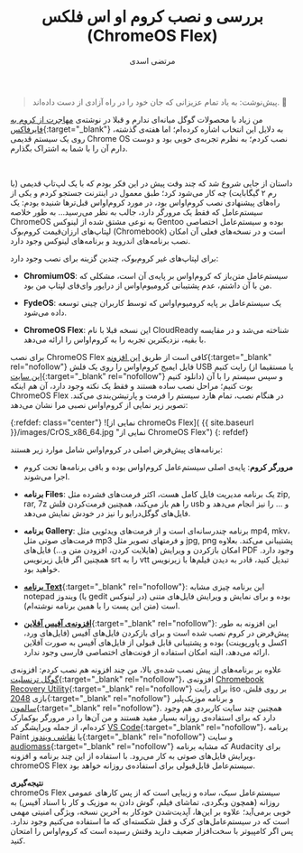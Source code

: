 ﻿---
layout: post
title: "بررسی و نصب کروم او اس فلکس (ChromeOS Flex)"
author: مرتضی اسدی
persianDate: یک‌شنبه ۸ آبان ۱۴۰۱
tags:
- مرتضی-اسدی
- معرفی-سیستم-عامل
- دانلود-کروم-او-اس
- نصب-سیستم-عامل-کروم
---

> پیش‌نوشت: به یاد تمام عزیزانی که جان خود را در راه آزادی از دست داده‌اند. 🖤

من زیاد با محصولات گوگل میانه‌ای ندارم و قبلا در نوشته‌ی [مهاجرت از کروم به فایرفاکس](http://asadiweb.ir/%D9%85%D9%87%D8%A7%D8%AC%D8%B1%D8%AA-%DA%A9%D8%B1%D9%88%D9%85-%D9%81%D8%A7%DB%8C%D8%B1%D9%81%D8%A7%DA%A9%D8%B3/){:target="_blank"} به دلایل این انتخاب اشاره کرده‌ام؛ اما هفته‌ی گذشته، روی یک سیستم قدیمی Chrome OS نصب کردم؛ به نظرم تجربه‌ی خوبی بود و دوست دارم آن را با شما به اشتراک بگذارم.

‌

داستان از جایی شروع شد که چند وقت پیش در این فکر بودم که با یک لپ‌تاپ قدیمی (با رم ۲ گیگابایت) چه کار می‌شود کرد؛ طبق معمول در اینترنت جستجو کردم و یکی از راه‌های پیشنهادی نصب کروم‌اواس بود، در مورد کروم‌اواس قبل‌ترها شنیده بودم: یک سیستم‌عامل که فقط یک مرورگر دارد، جالب به نظر می‌رسید… به طور خلاصه ChromeOS به نوعی مشتق شده از لینوکس Gentoo بوده و سیستم‌عامل اختصاصی لپتاپ‌های ارزان‌قیمت کروم‌بوک (Chromebook) است و در نسخه‌های فعلی آن امکان نصب برنامه‌های اندروید و برنامه‌های لینوکس وجود دارد. 

برای لپتاپ‌های غیر کروم‌بوک، چندین گزینه برای نصب وجود دارد: 
- **ChromiumOS**: سیستم‌عامل متن‌باز که کروم‌اواس بر پایه‌ی آن است، مشکلی که من با آن داشتم، عدم پشتیبانی کرومیوم‌اواس از درایور وای‌فای لپتاپ من بود.

- **FydeOS**: یک سیستم‌عامل بر پایه کرومیوم‌اواس که توسط کاربران چینی توسعه داده می‌شود.

- **ChromeOS Flex**: این نسخه قبلا با نام CloudReady شناخته می‌شد و در مقایسه با بقیه، نزدیکترین تجربه را به کروم‌اواس را ارائه می‌دهد.

برای نصب ChromeOS Flex کافی است از طریق [این افزونه](https://chrome.google.com/webstore/detail/chromebook-recovery-utili/pocpnlppkickgojjlmhdmidojbmbodfm){:target="_blank" rel="nofollow"} فایل ایمیج کروم‌اواس را روی یک فلش USB رایت کنیم (یا مستقیما از [این سایت](https://tech-latest.com/download-install-chrome-os-flex-on-pc-or-mac/#Method_2_Direct_ISO_BIN_File_Download){:target="_blank" rel="nofollow"} دانلود کنیم) و سپس سیستم را با آن بوت کنیم؛ مراحل نصب ساده هستند و فقط یک نکته وجود دارد، آن هم اینکه ChromeOS Flex در هنگام نصب، تمام هارد سیستم را فرمت و پارتیشن‌بندی می‌کند. تصویر زیر نمایی از کروم‌اواس نصبی مرا نشان می‌دهد:

{:refdef: class="center"}
![نمایی از chromeOs Flex]( {{ site.baseurl }}/images/CrOS_x86_64.jpg "نمایی از ChromeOS Flex")
{: refdef}

برنامه‌های پیش‌فرض اصلی در کروم‌او‌اس شامل موارد زیر هستند: 
- **مرورگر کروم**: پایه‌ی اصلی سیستم‌عامل کروم‌اواس بوده و باقی برنامه‌ها تحت کروم اجرا می‌شوند.

- **برنامه Files**: یک برنامه مدیریت فایل کامل هست، اکثر فرمت‌های فشرده مثل zip, rar, 7z را هم باز می‌کند، همچنین فرمت‌کردن فلش usb و ... را نیز انجام می‌دهد و فایل‌های گوگل‌درایو را نیز در خودش نمایش می‌دهد.

- **برنامه Gallery**: برنامه چندرسانه‌ای است و از فرمت‌های ویدئویی مثل mp4, mkv، فرمت‌های صوتی مثل mp3 و فرمتهای تصویر مثل jpg, png پشتیبانی می‌کند. بعلاوه امکان بازکردن و ویرایش (هایلایت کردن، افزودن متن و…) فایل‌های PDF وجود دارد. همچنین اگر فایل زیرنویس srt را به vtt تبدیل کنید، قادر به دیدن فیلم‌ها با زیرنویس خواهید بود.

- [**برنامه Text**](https://chrome.google.com/webstore/detail/text/mmfbcljfglbokpmkimbfghdkjmjhdgbg){:target="_blank" rel="nofollow"}: این برنامه چیزی مشابه notepad ویندوز (یا gedit در لینوکس) بوده و برای نمایش و ویرایش فایل‌های متنی است (متن این پست را با همین برنامه نوشته‌ام).

-   [**افزونه‌ی آفیس آفلاین**](https://chrome.google.com/webstore/detail/office-editing-for-docs-s/gbkeegbaiigmenfmjfclcdgdpimamgkj){:target="_blank" rel="nofollow"}: این افزونه به طور پیش‌فرض در کروم نصب شده است و برای بازکردن فایل‌های آفیس (فایل‌های ورد، اکسل و پاورپوینت) بوده و پشتیبانی قابل قبولی از فایل‌های آفیس به صورت آفلاین ارائه می‌دهد، البته امکان استفاده از فونت‌های اختصاصی فارسی وجود ندارد.

علاوه بر برنامه‌های از پیش نصب شده‌ی بالا، من چند افزونه هم نصب کردم:
افزونه‌ی [گوگل ترنسلیت](https://chrome.google.com/webstore/detail/google-translate/aapbdbdomjkkjkaonfhkkikfgjllcleb){:target="_blank" rel="nofollow"}، افزونه‌ی  [Chromebook Recovery Utility](https://chrome.google.com/webstore/detail/chromebook-recovery-utili/pocpnlppkickgojjlmhdmidojbmbodfm){:target="_blank" rel="nofollow"} برای رایت iso بر روی فلش، بازی [2048](https://chrome.google.com/webstore/detail/2048/clgddkicplcbgjfobecebadodeggpghp){:target="_blank" rel="nofollow"} و برنامه موزیک‌پلیر [سالمون](https://chrome.google.com/webstore/detail/salmon-player-beta/eidcnkihddokbdjfdkcocgigmggfpeio){:target="_blank" rel="nofollow"}. 
همچنین چند سایت کاربردی هم وجود دارد که برای استفاده‌ی روزانه بسیار مفید هستند و من آن‌ها را در مرورگر بوکمارک کرده‌ام، از جمله ویرایشگر کد [VS Code](https://vscode.dev/){:target="_blank" rel="nofollow"}، برنامه Paint یا [نقاشی ویندوز](https://jspaint.app/){:target="_blank" rel="nofollow"} و سایت [audiomass](https://audiomass.co/){:target="_blank" rel="nofollow"} که مشابه برنامه Audacity برای ویرایش فایل‌های صوتی به کار می‌رود. با استفاده از این چند برنامه و افزونه، chromeOS Flex سیستم‌عامل قابل‌قبولی برای استفاده‌ی روزانه خواهد بود.


**نتیجه‌گیری**\
chromeOs Flex سیستم‌عامل سبک، ساده و زیبایی است که از پس کارهای عمومی روزانه (همچون وبگردی، تماشای فیلم، گوش دادن به موزیک و کار با اسناد آفیس) به خوبی برمی‌آید؛ علاوه بر این‌ها، آپدیت‌شدن خودکار به آخرین نسخه، ویژگی امنیتی مهمی است که در سیستم‌عامل‌های کرک و قفل شکسته‌ای که ما استفاده می‌کنیم وجود ندارد. پس اگر کامپیوتر با سخت‌افزار ضعیف دارید وقتش رسیده است که کروم‌او‌اس را امتحان کنید.

